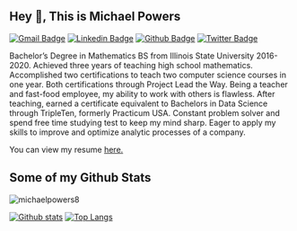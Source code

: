 ## Hey 👋, This is Michael Powers
[![Gmail Badge](https://img.shields.io/badge/-micpowers98@gmail.com-c14438?style=flat&logo=Gmail&logoColor=white&link=mailto:micpowers98@gmail.com)](mailto:micpowers98@gmail.com) 
[![Linkedin Badge](https://img.shields.io/badge/-https://www.linkedin.com/in/michaelpowers-b55336239/-0072b1?style=flat&logo=Linkedin&logoColor=white&link=https://www.linkedin.com/in/https://www.linkedin.com/in/michaelpowers-b55336239//)](https://www.linkedin.com/in/https://www.linkedin.com/in/michaelpowers-b55336239//) [![Github Badge](https://img.shields.io/badge/-michaelpowers8-grey?style=flat&logo=github&logoColor=white&link=https://github.com/michaelpowers8/)](https://www.github.com/michaelpowers8/) [![Twitter Badge](https://img.shields.io/badge/-micpowers98@gmail.com-00acee?style=flat&logo=twitter&logoColor=white&link=https://twitter.com/micpowers98@gmail.com/)](https://www.twitter.com/micpowers98@gmail.com/) <p align='left'>Bachelor’s Degree in Mathematics BS from Illinois State University 2016-2020. Achieved three years of teaching high school mathematics. Accomplished two certifications to teach two computer science courses in one year. Both certifications through Project Lead the Way. Being a teacher and fast-food employee, my ability to work with others is flawless. After teaching, earned a certificate equivalent to Bachelors in Data Science through TripleTen, formerly Practicum USA. Constant problem solver and spend free time studying test to keep my mind sharp. Eager to apply my skills to improve and optimize analytic processes of a company.</p><p align='left'> You can view my resume <a href='https://drive.google.com/file/d/1hE432vYzFW6q_kv8qEX0zDjtMmgPRaCe/view?usp=sharing ' target=_blank><u>here</u>.</a></p>
## Some of my Github Stats
<p align=left> <img src=https://komarev.com/ghpvc/?username=michaelpowers8 alt=michaelpowers8 /> </p>

[![Github stats](https://github-readme-stats.vercel.app/api?username=michaelpowers8&show_icons=true&include_all_commits=true)](https://github.com/michaelpowers8/github-readme-stats)
[![Top Langs](https://github-readme-stats.vercel.app/api/top-langs/?username=michaelpowers8&layout=compact)](https://github.com/michaelpowers8/github-readme-stats)
